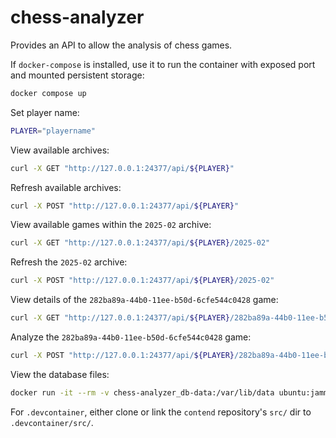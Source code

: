 # chess-analyzer

Provides an API to allow the analysis of chess games.

If `docker-compose` is installed, use it to run the container with exposed port and mounted persistent storage:
```bash
docker compose up
```

Set player name:
```bash
PLAYER="playername"
```

View available archives:
```bash
curl -X GET "http://127.0.0.1:24377/api/${PLAYER}"
```

Refresh available archives:
```bash
curl -X POST "http://127.0.0.1:24377/api/${PLAYER}"
```

View available games within the `2025-02` archive:
```bash
curl -X GET "http://127.0.0.1:24377/api/${PLAYER}/2025-02"
```

Refresh the `2025-02` archive:
```bash
curl -X POST "http://127.0.0.1:24377/api/${PLAYER}/2025-02"
```

View details of the `282ba89a-44b0-11ee-b50d-6cfe544c0428` game:
```bash
curl -X GET "http://127.0.0.1:24377/api/${PLAYER}/282ba89a-44b0-11ee-b50d-6cfe544c0428"
```

Analyze the `282ba89a-44b0-11ee-b50d-6cfe544c0428` game:
```bash
curl -X POST "http://127.0.0.1:24377/api/${PLAYER}/282ba89a-44b0-11ee-b50d-6cfe544c0428"
```

View the database files:
```bash
docker run -it --rm -v chess-analyzer_db-data:/var/lib/data ubuntu:jammy /bin/ls -hAlp /var/lib/data/
```

For `.devcontainer`, either clone or link the `contend` repository's `src/` dir to `.devcontainer/src/`.